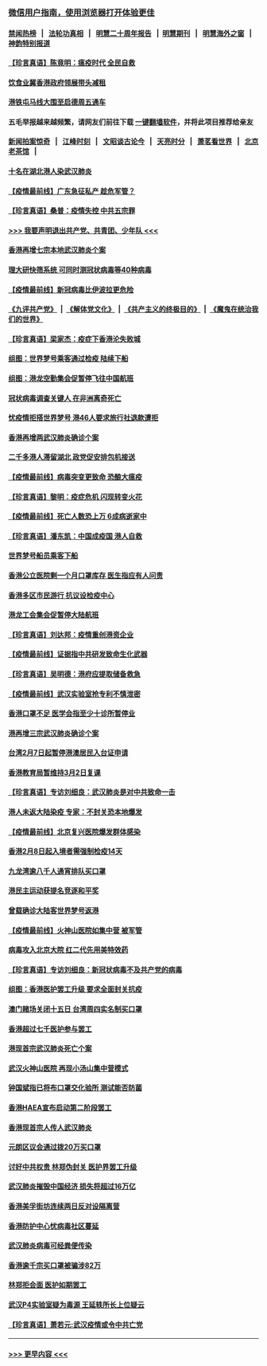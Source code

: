 ### [微信用户指南，使用浏览器打开体验更佳](https://github.com/gfw-breaker/banned-news1/blob/master/indexes/wechat-guide.md?t=0)
#### [禁闻热榜](热点新闻.md?t=0)  &nbsp;&nbsp;|&nbsp;&nbsp; [法轮功真相](https://github.com/gfw-breaker/truth/blob/master/README.md?t=0) &nbsp;&nbsp;|&nbsp;&nbsp; [明慧二十周年报告](https://github.com/gfw-breaker/mh-reports/blob/master/README.md?t=0) &nbsp;&nbsp;|&nbsp;&nbsp;[明慧期刊](https://github.com/gfw-breaker/mh-qikan) &nbsp;&nbsp;|&nbsp;&nbsp; [明慧海外之窗](https://github.com/gfw-breaker/mh-news/blob/master/README.md?t=0) &nbsp;&nbsp;|&nbsp;&nbsp; [神韵特别报道](https://github.com/gfw-breaker/mh-news/blob/master/shenyun.md?t=0)
#### [【珍言真语】陈竟明：瘟疫时代 全民自救](../pages/nsc415/n11866765.md?t=02140102) 
#### [饮食业冀香港政府领展带头减租](../pages/nsc415/n11864876.md?t=02140102) 
#### [港铁屯马线大围至启德周五通车](../pages/nsc415/n11864842.md?t=02140102) 
#### 五毛举报越来越频繁，请网友们前往下载 [一键翻墙软件](https://github.com/gfw-breaker/ssr-accounts)，并将此项目推荐给亲友
#### [新闻拍案惊奇](https://github.com/gfw-breaker/banned-news1/blob/master/pages/link4.md) &nbsp;&nbsp;|&nbsp;&nbsp; [江峰时刻](https://github.com/gfw-breaker/banned-news1/blob/master/pages/link4.md) &nbsp;&nbsp;|&nbsp;&nbsp; [文昭谈古论今](https://github.com/gfw-breaker/banned-news1/blob/master/pages/link4.md) &nbsp;&nbsp;|&nbsp;&nbsp; [天亮时分](https://github.com/gfw-breaker/banned-news1/blob/master/pages/link4.md) &nbsp;&nbsp;|&nbsp;&nbsp; [萧茗看世界](https://github.com/gfw-breaker/banned-news1/blob/master/pages/link4.md) &nbsp;&nbsp;|&nbsp;&nbsp; [北京老茶馆](https://github.com/gfw-breaker/banned-news1/blob/master/pages/link4.md) &nbsp;&nbsp;|&nbsp;&nbsp; 
#### [十名在湖北港人染武汉肺炎](../pages/nsc415/n11864807.md?t=02140102) 
#### [【疫情最前线】广东急征私产 趁危军管？](../pages/nsc415/n11864205.md?t=02140102) 
#### [【珍言真语】桑普：疫情失控 中共五宗罪](../pages/nsc415/n11864157.md?t=02140102) 
#### [>>> 我要声明退出共产党、共青团、少年队 <<<](https://github.com/begood0513/goodnews/blob/master/quit/letter.md) 
#### [香港再增七宗本地武汉肺炎个案](../pages/nsc415/n11862405.md?t=02140102) 
#### [理大研快筛系统 可同时测冠状病毒等40种病毒](../pages/nsc415/n11862376.md?t=02140102) 
#### [【疫情最前线】新冠病毒比伊波拉更危险](../pages/nsc415/n11862199.md?t=02140102) 
#### [《九评共产党》](https://github.com/begood0513/9ping.md/blob/master/README.md) &nbsp;|&nbsp; [《解体党文化》](../../../../jtdwh.md/blob/master/README.md)  &nbsp;|&nbsp; [《共产主义的终极目的》](../../../../gczydzjmd.md/blob/master/README.md) &nbsp;|&nbsp; [《魔鬼在统治我们的世界》](../../../../mgztzwmdsj.md/blob/master/README.md) 
#### [【珍言真语】梁家杰：疫症下香港沦失败城](../pages/nsc415/n11861588.md?t=02140102) 
#### [组图：世界梦号乘客通过检疫 陆续下船](../pages/nsc415/n11858302.md?t=02140102) 
#### [组图：港龙空勤集会促暂停飞往中国航班](../pages/nsc415/n11858190.md?t=02140102) 
#### [冠状病毒调查关键人 在非洲离奇死亡](../pages/nsc415/n11859798.md?t=02140102) 
#### [忧疫情拒搭世界梦号 港46人要求旅行社退款遭拒](../pages/nsc415/n11859849.md?t=02140102) 
#### [香港再增两武汉肺炎确诊个案](../pages/nsc415/n11859833.md?t=02140102) 
#### [二千多港人滞留湖北 政党促安排包机接送](../pages/nsc415/n11859831.md?t=02140102) 
#### [【疫情最前线】病毒突变更致命 恐酿大瘟疫](../pages/nsc415/n11859604.md?t=02140102) 
#### [【珍言真语】黎明：疫症危机 闪现转变火花](../pages/nsc415/n11859199.md?t=02140102) 
#### [【疫情最前线】死亡人数恐上万 6成病逝家中](../pages/nsc415/n11856687.md?t=02140102) 
#### [【珍言真语】潘东凯：中国成疫国 港人自救](../pages/nsc415/n11856962.md?t=02140102) 
#### [世界梦号船员乘客下船](../pages/nsc415/n11856883.md?t=02140102) 
#### [香港公立医院剩一个月口罩库存 医生指应有人问责](../pages/nsc415/n11856875.md?t=02140102) 
#### [香港多区市民游行 抗议设检疫中心](../pages/nsc415/n11856866.md?t=02140102) 
#### [港龙工会集会促暂停大陆航班](../pages/nsc415/n11856840.md?t=02140102) 
#### [【珍言真语】刘达邦：疫情重创港资企业](../pages/nsc415/n11854274.md?t=02140102) 
#### [【疫情最前线】证据指中共研发致命生化武器](../pages/nsc415/n11853087.md?t=02140102) 
#### [【珍言真语】吴明德：港府应提取储备救急](../pages/nsc415/n11852734.md?t=02140102) 
#### [【疫情最前线】武汉实验室抢专利不慎泄密](../pages/nsc415/n11850310.md?t=02140102) 
#### [香港口罩不足 医学会指至少十诊所暂停业](../pages/nsc415/n11850301.md?t=02140102) 
#### [港再增三宗武汉肺炎确诊个案](../pages/nsc415/n11850328.md?t=02140102) 
#### [台湾2月7日起暂停港澳居民入台证申请](../pages/nsc415/n11850304.md?t=02140102) 
#### [香港教育局暂维持3月2日复课](../pages/nsc415/n11850260.md?t=02140102) 
#### [【珍言真语】专访刘细良：武汉肺炎是对中共致命一击](../pages/nsc415/n11849934.md?t=02140102) 
#### [港人未返大陆染疫 专家：不封关恐本地爆发](../pages/nsc415/n11848021.md?t=02140102) 
#### [【疫情最前线】北京复兴医院爆发群体感染](../pages/nsc415/n11847626.md?t=02140102) 
#### [香港2月8日起入境者需强制检疫14天](../pages/nsc415/n11847658.md?t=02140102) 
#### [九龙湾逾八千人通宵排队买口罩](../pages/nsc415/n11847647.md?t=02140102) 
#### [港民主运动获提名竞逐和平奖](../pages/nsc415/n11847633.md?t=02140102) 
#### [曾载确诊大陆客世界梦号返港](../pages/nsc415/n11847608.md?t=02140102) 
#### [【疫情最前线】火神山医院如集中营 被军管](../pages/nsc415/n11847524.md?t=02140102) 
#### [病毒攻入北京大院 红二代先用美特效药](../pages/nsc415/n11847427.md?t=02140102) 
#### [【珍言真语】专访刘细良：新冠状病毒不及共产党的病毒](../pages/nsc415/n11847164.md?t=02140102) 
#### [组图：香港医护罢工升级 要求全面封关抗疫](../pages/nsc415/n11844107.md?t=02140102) 
#### [澳门赌场关闭十五日 台湾周四实名制买口罩](../pages/nsc415/n11845083.md?t=02140102) 
#### [香港超过七千医护参与罢工](../pages/nsc415/n11845051.md?t=02140102) 
#### [港现首宗武汉肺炎死亡个案](../pages/nsc415/n11844998.md?t=02140102) 
#### [武汉火神山医院 再现小汤山集中营模式](../pages/nsc415/n11844763.md?t=02140102) 
#### [钟国斌指已将布口罩交化验所 测试能否防菌](../pages/nsc415/n11842783.md?t=02140102) 
#### [香港HAEA宣布启动第二阶段罢工](../pages/nsc415/n11842723.md?t=02140102) 
#### [香港现首宗人传人武汉肺炎](../pages/nsc415/n11842766.md?t=02140102) 
#### [元朗区议会通过拨20万买口罩](../pages/nsc415/n11842754.md?t=02140102) 
#### [讨好中共权贵 林郑伪封关 医护界罢工升级](../pages/nsc415/n11842359.md?t=02140102) 
#### [武汉肺炎摧毁中国经济 损失将超过16万亿](../pages/nsc415/n11839723.md?t=02140102) 
#### [香港美孚街坊连续两日反对设隔离营](../pages/nsc415/n11839962.md?t=02140102) 
#### [香港防护中心忧病毒社区蔓延](../pages/nsc415/n11839933.md?t=02140102) 
#### [武汉肺炎病毒可经粪便传染](../pages/nsc415/n11839939.md?t=02140102) 
#### [香港逾千宗买口罩被骗涉82万](../pages/nsc415/n11839914.md?t=02140102) 
#### [林郑拒会面 医护如期罢工](../pages/nsc415/n11839892.md?t=02140102) 
#### [武汉P4实验室疑为毒源 王延轶所长上位疑云](../pages/nsc415/n11835543.md?t=02140102) 
#### [【珍言真语】萧若元:武汉疫情或令中共亡党](../pages/nsc415/n11829394.md?t=02140102) 

----
#### [ >>> 更早内容 <<< ](../indexes/nsc415-earlier.md)
